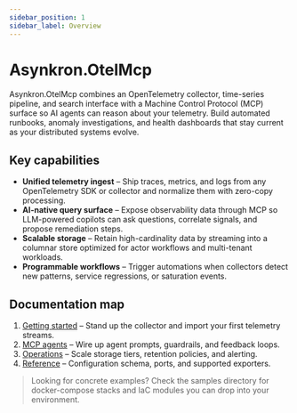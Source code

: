 ```yaml
---
sidebar_position: 1
sidebar_label: Overview
---
```


# Asynkron.OtelMcp

Asynkron.OtelMcp combines an OpenTelemetry collector, time-series pipeline, and search interface with a Machine Control Protocol (MCP) surface so AI agents can reason about your telemetry. Build automated runbooks, anomaly investigations, and health dashboards that stay current as your distributed systems evolve.

## Key capabilities

- **Unified telemetry ingest** – Ship traces, metrics, and logs from any OpenTelemetry SDK or collector and normalize them with zero-copy processing.
- **AI-native query surface** – Expose observability data through MCP so LLM-powered copilots can ask questions, correlate signals, and propose remediation steps.
- **Scalable storage** – Retain high-cardinality data by streaming into a columnar store optimized for actor workflows and multi-tenant workloads.
- **Programmable workflows** – Trigger automations when collectors detect new patterns, service regressions, or saturation events.

## Documentation map

1. [Getting started](getting-started.md) – Stand up the collector and import your first telemetry streams.
2. [MCP agents](mcp-agents.md) – Wire up agent prompts, guardrails, and feedback loops.
3. [Operations](operations.md) – Scale storage tiers, retention policies, and alerting.
4. [Reference](reference.md) – Configuration schema, ports, and supported exporters.

> Looking for concrete examples? Check the samples directory for docker-compose stacks and IaC modules you can drop into your environment.
